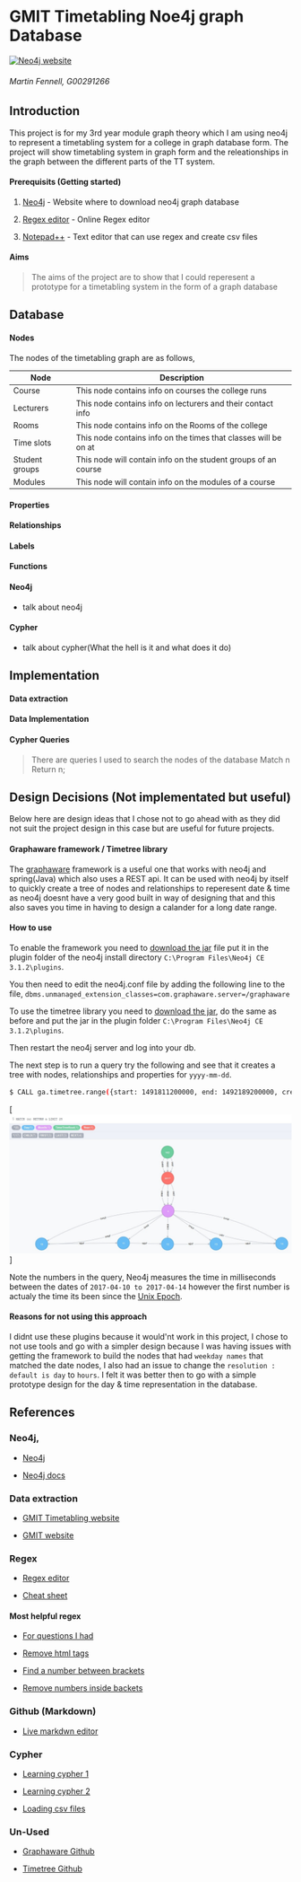 # GMIT Timetabling Noe4j graph Database

[![Neo4j website](https://upload.wikimedia.org/wikipedia/commons/f/fd/Neo4j-2015-logo.png)](https://neo4j.com/)
###### Martin Fennell, G00291266

## Introduction
This project is for my 3rd year module graph theory which I am using neo4j to represent a timetabling system for a college in graph database form. The project will show timetabling system in graph form and the releationships in the graph between the different parts of the TT system.

#### Prerequisits (Getting started)

1. [Neo4j](https://neo4j.com/download/) - Website where to download neo4j graph database

2. [Regex editor](http://regexr.com/) - Online Regex editor 

3. [Notepad++](https://notepad-plus-plus.org/) - Text editor that can use regex and create csv files

#### Aims

> The aims of the project are to show that I could reperesent a prototype for a timetabling system in the form of a graph database 

## Database

#### Nodes

The nodes of the timetabling graph are as follows,

| Node | Description |
| ------ | ------ |
| Course | This node contains info on courses the college runs |
| Lecturers | This node contains info on lecturers and their contact info |
| Rooms | This node contains info on the Rooms of the college |
| Time slots | This node contains info on the times that classes will be on at |
| Student groups | This node will contain info on the student groups of an course |
| Modules | This node will contain info on the modules of a course |

#### Properties

#### Relationships

#### Labels

#### Functions

#### Neo4j

- talk about neo4j

#### Cypher

- talk about cypher(What the hell is it and what does it do)

## Implementation 

#### Data extraction

#### Data Implementation

#### Cypher Queries

> There are queries I used to search the nodes of the database
> Match n Return n;

## Design Decisions (Not implementated but useful)

Below here are design ideas that I chose not to go ahead with as they did not suit the project design in this case but are useful for future projects.

#### Graphaware framework / Timetree library

The [graphaware](https://graphaware.com/) framework is a useful one that works with neo4j and spring(Java) which also uses a REST api. It can be used with neo4j by itself to quickly create a tree of nodes and relationships to reperesent date & time as neo4j doesnt have a very good built in way of designing that and this also saves you time in having to design a calander for a long date range.

#### How to use

To enable the framework you need to [download the jar](https://graphaware.com/products/) file put it in the plugin folder of the neo4j install directory `C:\Program Files\Neo4j CE 3.1.2\plugins`.

You then need to edit the neo4j.conf file by adding the following line to the file,
`dbms.unmanaged_extension_classes=com.graphaware.server=/graphaware`

To use the timetree library you need to [download the jar](https://graphaware.com/products/), do the same as before and put the jar in the plugin folder `C:\Program Files\Neo4j CE 3.1.2\plugins`.

Then restart the neo4j server and log into your db.

The next step is to run a query try the following and see that it creates a tree with nodes, relationships and properties for `yyyy-mm-dd`.

```sh
$ CALL ga.timetree.range({start: 1491811200000, end: 1492189200000, create: true})
```

[![Result](https://github.com/MartinFen/Graph-theory-neo4j-timetable-graphDB/blob/master/Timetree_example2.jpg)]

Note the numbers in the query, Neo4j measures the time in milliseconds between the dates of `2017-04-10 to 2017-04-14` however the first number is actualy the time its been since the [Unix Epoch](https://en.wikipedia.org/wiki/Unix_time).

#### Reasons for not using this approach

I didnt use these plugins because it would'nt work in this project, I chose to not use tools and go with a simpler design because I was having issues with getting the framework to build the nodes that had `weekday names` that matched the date nodes, I also had an issue to change the `resolution : default is day` to `hours`. I felt it was better then to go with a simple prototype design for the day & time representation in the database.

## References

### Neo4j,

- [Neo4j](https://neo4j.com)

- [Neo4j docs](https://neo4j.com/developer/get-started/)

### Data extraction

- [GMIT Timetabling website](https://timetable.gmit.ie/)

- [GMIT website](https://www.gmit.ie/)

### Regex

- [Regex editor](http://regexr.com/)

- [Cheat sheet](https://www.cheatography.com/davechild/cheat-sheets/regular-expressions/)

#### Most helpful regex

- [For questions I had](https://stackoverflow.com/)

- [Remove html tags](https://www.rhyous.com/2012/12/11/removing-all-xml-or-html-tags-using-notepad/)

- [Find a number between brackets](http://stackoverflow.com/questions/13807207/regex-find-a-number-between-parentheses)

- [Remove numbers inside backets](http://stackoverflow.com/questions/38962471/only-remove-numbers-inside-parentheses-brackets)

### Github (Markdown)

- [Live markdwn editor](http://dillinger.io/)

### Cypher

- [Learning cypher 1](https://neo4j.com/developer/cypher-query-language/)

- [Learning cypher 2](http://neo4j.com/docs/developer-manual/current/cypher/)

- [Loading csv files](http://neo4j.com/docs/developer-manual/current/get-started/cypher/importing-csv-files-with-cypher/)

### Un-Used

- [Graphaware Github](https://github.com/graphaware/neo4j-framework)

- [Timetree Github](https://github.com/graphaware/neo4j-timetree)


